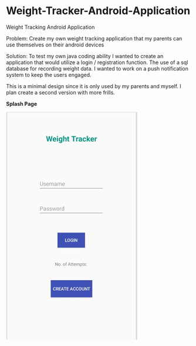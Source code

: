 # Weight-Tracker-Android-Application
Weight Tracking Android Application 

Problem: Create my own weight tracking application that my parents can use themselves on their android devices

Solution: To test my own java coding ability I wanted to create an application that would utilize a login / registration function.  The use of a sql database for recording weight data.  I wanted to work on a push notification system to keep the users engaged.

This is a minimal design since it is only used by my parents and myself.  I plan create a second version with more frills.

**Splash Page**

![Alt text](https://github.com/davidbell1751/Weight-Tracker-Android-Application/blob/master/weightTrackerSplash.JPG?raw=true "Splash Page")

